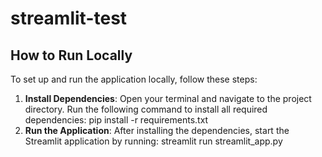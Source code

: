 # streamlit-test
## How to Run Locally

To set up and run the application locally, follow these steps:

1. **Install Dependencies**:
   Open your terminal and navigate to the project directory. Run the following command to install all required dependencies:
    pip install -r requirements.txt
2. **Run the Application**:
   After installing the dependencies, start the Streamlit application by running:
    streamlit run streamlit_app.py
